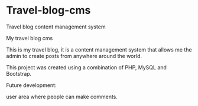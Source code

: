 # Travel-blog-cms
Travel blog content management system

My travel blog cms

This is my travel blog, it is a content management system that allows me the admin to create posts from anywhere around the world.

This project was created using a combination of PHP, MySQL and Bootstrap.

Future development:

user area where people can make comments.
